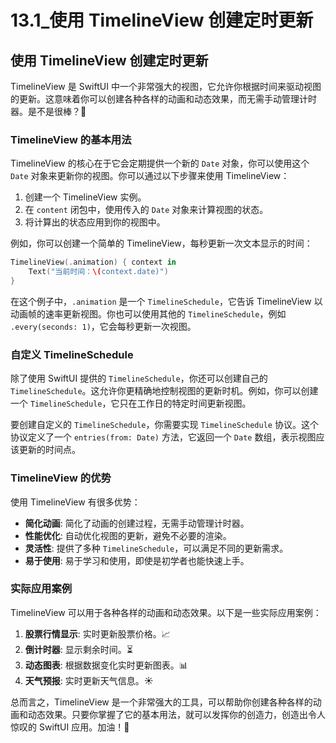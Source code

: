 ﻿# 13.1_使用 TimelineView 创建定时更新

## 使用 TimelineView 创建定时更新

TimelineView 是 SwiftUI 中一个非常强大的视图，它允许你根据时间来驱动视图的更新。这意味着你可以创建各种各样的动画和动态效果，而无需手动管理计时器。是不是很棒？🎉

### TimelineView 的基本用法

TimelineView 的核心在于它会定期提供一个新的 `Date` 对象，你可以使用这个 `Date` 对象来更新你的视图。你可以通过以下步骤来使用 TimelineView：

1.  创建一个 TimelineView 实例。
2.  在 `content` 闭包中，使用传入的 `Date` 对象来计算视图的状态。
3.  将计算出的状态应用到你的视图中。

例如，你可以创建一个简单的 TimelineView，每秒更新一次文本显示的时间：

```swift
TimelineView(.animation) { context in
    Text("当前时间：\(context.date)")
}
```

在这个例子中，`.animation` 是一个 `TimelineSchedule`，它告诉 TimelineView 以动画帧的速率更新视图。你也可以使用其他的 `TimelineSchedule`，例如 `.every(seconds: 1)`，它会每秒更新一次视图。

### 自定义 TimelineSchedule

除了使用 SwiftUI 提供的 `TimelineSchedule`，你还可以创建自己的 `TimelineSchedule`。这允许你更精确地控制视图的更新时机。例如，你可以创建一个 `TimelineSchedule`，它只在工作日的特定时间更新视图。

要创建自定义的 `TimelineSchedule`，你需要实现 `TimelineSchedule` 协议。这个协议定义了一个 `entries(from: Date)` 方法，它返回一个 `Date` 数组，表示视图应该更新的时间点。

### TimelineView 的优势

使用 TimelineView 有很多优势：

*   **简化动画**: 简化了动画的创建过程，无需手动管理计时器。
*   **性能优化**: 自动优化视图的更新，避免不必要的渲染。
*   **灵活性**: 提供了多种 `TimelineSchedule`，可以满足不同的更新需求。
*   **易于使用**: 易于学习和使用，即使是初学者也能快速上手。

### 实际应用案例

TimelineView 可以用于各种各样的动画和动态效果。以下是一些实际应用案例：

1.  **股票行情显示**: 实时更新股票价格。📈
2.  **倒计时器**: 显示剩余时间。⏳
3.  **动态图表**: 根据数据变化实时更新图表。📊
4.  **天气预报**: 实时更新天气信息。☀️

总而言之，TimelineView 是一个非常强大的工具，可以帮助你创建各种各样的动画和动态效果。只要你掌握了它的基本用法，就可以发挥你的创造力，创造出令人惊叹的 SwiftUI 应用。加油！💪


